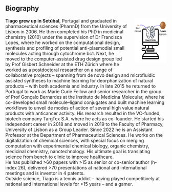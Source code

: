 
<html>
<head>
<style>
img {
  float: right;
  border: 0px;
  margin: 0px 0px 15px 20px;
}
</style>
</head>
<body>

<h2>Biography</h2>

<p><img src="https://raw.githubusercontent.com/DigiChem/digichem.github.io/master/_images/TOC_CRPS_2021.png" width="100" height="140">
<b>Tiago grew up in Setúbal</b>, Portugal and graduated in pharmaceutical sciences (PharmD) from the University of Lisbon in 2006. He then completed his PhD in medicinal chemistry (2010) under the supervision of Dr Francisca Lopes, where he worked on the computational design, synthesis and profiling of potential anti-plasmodial small molecules acting through cytochrome bc1. Next, he moved to the computer-assisted drug design group led by Prof Gisbert Schneider at the ETH Zürich where he worked as a postdoctoral researcher on a range of collaborative projects – spanning from de novo design and microfluidic assisted syntheses to machine learning for deorphanization of natural products – with both academia and industry. In late 2015 he returned to Portugal to work as Marie Curie Fellow and senior researcher in the group of Prof Gonçalo Bernardes at the Instituto de Medicina Molecular, where he co-developed small molecule–ligand conjugates and built machine learning workflows to unveil de modes of action of several high value natural products with anticancer activity. His research resulted in the VC-funded, biotech company TargTex S.A. where he acts as co-founder. He started his independent career in 2018 and moved in 2019 to the Faculty of Pharmacy, University of Lisbon as a Group Leader. Since 2022 he is an Assistant Professor at the Department of Pharmaceutical Sciences. He works on the digitalization of chemical sciences, with special focus on merging computation with experimental chemical biology, organic chemistry, medicinal chemistry, nanotechnology. His ultimate goal is translating science from bench to clinic to improve healthcare.
<br />
He has published >60 papers with >15 as senior or co-senior author (h-index 26), delivered >70 presentations at national and international meetings and is inventor in 4 patents.
<br />
Outside science, Tiago is a tennis addict – having played competitively at national and international levels for >15 years – and a gamer.

</p>

</body>
</html>

